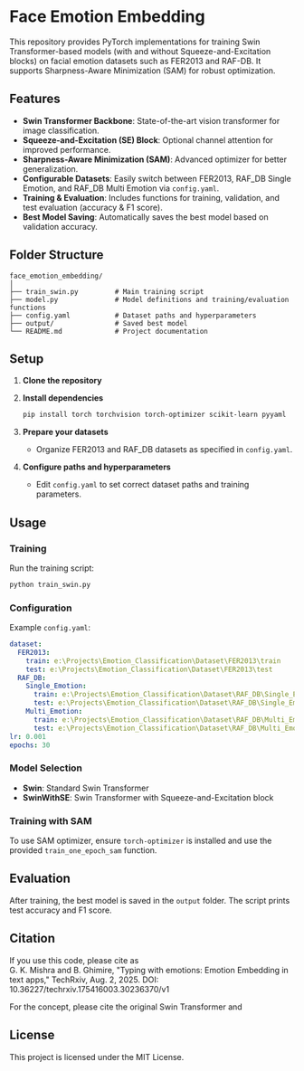 # Face Emotion Embedding

This repository provides PyTorch implementations for training Swin Transformer-based models (with and without Squeeze-and-Excitation blocks) on facial emotion datasets such as FER2013 and RAF-DB. It supports Sharpness-Aware Minimization (SAM) for robust optimization.

## Features

- **Swin Transformer Backbone**: State-of-the-art vision transformer for image classification.
- **Squeeze-and-Excitation (SE) Block**: Optional channel attention for improved performance.
- **Sharpness-Aware Minimization (SAM)**: Advanced optimizer for better generalization.
- **Configurable Datasets**: Easily switch between FER2013, RAF_DB Single Emotion, and RAF_DB Multi Emotion via `config.yaml`.
- **Training & Evaluation**: Includes functions for training, validation, and test evaluation (accuracy & F1 score).
- **Best Model Saving**: Automatically saves the best model based on validation accuracy.

## Folder Structure

```
face_emotion_embedding/
│
├── train_swin.py         # Main training script
├── model.py              # Model definitions and training/evaluation functions
├── config.yaml           # Dataset paths and hyperparameters
├── output/               # Saved best model
└── README.md             # Project documentation
```

## Setup

1. **Clone the repository**
2. **Install dependencies**
    ```bash
    pip install torch torchvision torch-optimizer scikit-learn pyyaml
    ```

3. **Prepare your datasets**
   - Organize FER2013 and RAF_DB datasets as specified in `config.yaml`.

4. **Configure paths and hyperparameters**
   - Edit `config.yaml` to set correct dataset paths and training parameters.

## Usage

### Training

Run the training script:
```bash
python train_swin.py
```

### Configuration

Example `config.yaml`:
```yaml
dataset:
  FER2013:
    train: e:\Projects\Emotion_Classification\Dataset\FER2013\train
    test: e:\Projects\Emotion_Classification\Dataset\FER2013\test
  RAF_DB:
    Single_Emotion:
      train: e:\Projects\Emotion_Classification\Dataset\RAF_DB\Single_Emotion\train
      test: e:\Projects\Emotion_Classification\Dataset\RAF_DB\Single_Emotion\test
    Multi_Emotion:
      train: e:\Projects\Emotion_Classification\Dataset\RAF_DB\Multi_Emotion\train
      test: e:\Projects\Emotion_Classification\Dataset\RAF_DB\Multi_Emotion\test
lr: 0.001
epochs: 30
```

### Model Selection

- **Swin**: Standard Swin Transformer
- **SwinWithSE**: Swin Transformer with Squeeze-and-Excitation block

### Training with SAM

To use SAM optimizer, ensure `torch-optimizer` is installed and use the provided `train_one_epoch_sam` function.

## Evaluation

After training, the best model is saved in the `output` folder. The script prints test accuracy and F1 score.

## Citation

If you use this code, please cite as  
G. K. Mishra and B. Ghimire, "Typing with emotions: Emotion Embedding in text apps," TechRxiv, Aug. 2, 2025. DOI: 10.36227/techrxiv.175416003.30236370/v1

For the concept, please cite the original Swin Transformer and

## License

This project is licensed under the MIT License.